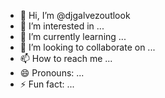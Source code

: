 - 👋 Hi, I’m @djgalvezoutlook
- 👀 I’m interested in ...
- 🌱 I’m currently learning ...
- 💞️ I’m looking to collaborate on ...
- 📫 How to reach me ...
- 😄 Pronouns: ...
- ⚡ Fun fact: ...

<!---
djgalvezoutlook/djgalvezoutlook is a ✨ special ✨ repository because its `README.md` (this file) appears on your GitHub profile.
You can click the Preview link to take a look at your changes.
--->
